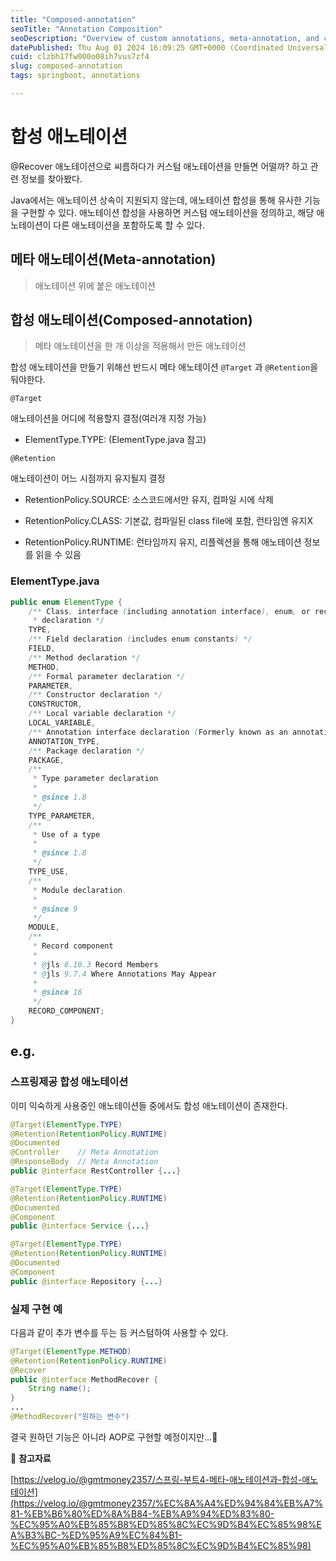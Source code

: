 ```yaml
---
title: "Composed-annotation"
seoTitle: "Annotation Composition"
seoDescription: "Overview of custom annotations, meta-annotation, and composed-annotation in Java with practical examples and considerations"
datePublished: Thu Aug 01 2024 16:09:25 GMT+0000 (Coordinated Universal Time)
cuid: clzbh17fw000o08ih7vus7zf4
slug: composed-annotation
tags: springboot, annotations

---
```


# 합성 애노테이션

@Recover 애노테이션으로 씨름하다가 커스텀 애노테이션을 만들면 어떨까? 하고 관련 정보를 찾아봤다.

Java에서는 애노테이션 상속이 지원되지 않는데, 애노테이션 합성을 통해 유사한 기능을 구현할 수 있다. 애노테이션 합성을 사용하면 커스텀 애노테이션을 정의하고, 해당 애노테이션이 다른 애노테이션을 포함하도록 할 수 있다.

## 메타 애노테이션(Meta-annotation)

> 애노테이션 위에 붙은 애노테이션

## 합성 애노테이션(Composed-annotation)

> 메타 애노테이션을 한 개 이상을 적용해서 만든 애노테이션

합성 애노테이션을 만들기 위해선 반드시 메타 애노테이션 `@Target` 과 `@Retention`을 둬야한다.

`@Target`

애노테이션을 어디에 적용할지 결정(여러개 지정 가능)

* ElementType.TYPE: (ElementType.java 참고)
    

`@Retention`

애노테이션이 어느 시점까지 유지될지 결정

* RetentionPolicy.SOURCE: 소스코드에서만 유지, 컴파일 시에 삭제
    
* RetentionPolicy.CLASS: 기본값, 컴파일된 class file에 포함, 런타임엔 유지X
    
* RetentionPolicy.RUNTIME: 런타임까지 유지, 리플렉션을 통해 애노테이션 정보를 읽을 수 있음
    

### ElementType.java

```java
public enum ElementType {
    /** Class, interface (including annotation interface), enum, or record
     * declaration */
    TYPE,
    /** Field declaration (includes enum constants) */
    FIELD,
    /** Method declaration */
    METHOD,
    /** Formal parameter declaration */
    PARAMETER,
    /** Constructor declaration */
    CONSTRUCTOR,
    /** Local variable declaration */
    LOCAL_VARIABLE,
    /** Annotation interface declaration (Formerly known as an annotation type.) */
    ANNOTATION_TYPE,
    /** Package declaration */
    PACKAGE,
    /**
     * Type parameter declaration
     *
     * @since 1.8
     */
    TYPE_PARAMETER,
    /**
     * Use of a type
     *
     * @since 1.8
     */
    TYPE_USE,
    /**
     * Module declaration.
     *
     * @since 9
     */
    MODULE,
    /**
     * Record component
     *
     * @jls 8.10.3 Record Members
     * @jls 9.7.4 Where Annotations May Appear
     *
     * @since 16
     */
    RECORD_COMPONENT;
}
```

## e.g.

### 스프링제공 합성 애노테이션

이미 익숙하게 사용중인 애노테이션들 중에서도 합성 애노테이션이 존재한다.

```java
@Target(ElementType.TYPE)
@Retention(RetentionPolicy.RUNTIME)
@Documented
@Controller    // Meta Annotation
@ResponseBody  // Meta Annotation
public @interface RestController {...}

@Target(ElementType.TYPE)
@Retention(RetentionPolicy.RUNTIME)
@Documented
@Component
public @interface Service {...}

@Target(ElementType.TYPE)
@Retention(RetentionPolicy.RUNTIME)
@Documented
@Component
public @interface Repository {...}
```

### 실제 구현 예

다음과 같이 추가 변수를 두는 등 커스텀하여 사용할 수 있다.

```java
@Target(ElementType.METHOD)
@Retention(RetentionPolicy.RUNTIME)
@Recover
public @interface MethodRecover {
    String name();
}
...
@MethodRecover("원하는 변수")
```

결국 원하던 기능은 아니라 AOP로 구현할 예정이지만...🥲

📘 **참고자료**

[https://velog.io/@gmtmoney2357/스프링-부트4-메타-애노테이션과-합성-애노테이션](https://velog.io/@gmtmoney2357/%EC%8A%A4%ED%94%84%EB%A7%81-%EB%B6%80%ED%8A%B84-%EB%A9%94%ED%83%80-%EC%95%A0%EB%85%B8%ED%85%8C%EC%9D%B4%EC%85%98%EA%B3%BC-%ED%95%A9%EC%84%B1-%EC%95%A0%EB%85%B8%ED%85%8C%EC%9D%B4%EC%85%98)